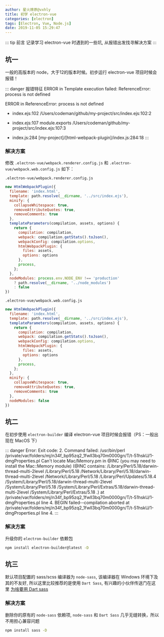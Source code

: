 ```yaml
---
author: 星火燎原@vxhly
title: 初学 electron-vue
categories: [electron]
tags: [Electron, Vue, Node.js] 
date: 2019-11-05 15:29:47
---
```


::: tip 前言
记录学习 electron-vue 时遇到的一些坑, 从报错出发找寻解决方案
:::
<!-- more -->

## 坑一

一般的高版本的 node，大于12的版本时候。初步运行 electron-vue 项目时候会报错！

::: danger 报错特征
ERROR in Template execution failed: ReferenceError: process is not defined

ERROR in   ReferenceError: process is not defined
  
  - index.ejs:102 
    /Users/codeman/github/my-project/src/index.ejs:102:2
  
  - index.ejs:107 module.exports
    /Users/codeman/github/my-project/src/index.ejs:107:3
  
  - index.js:284 
    [my-project]/[html-webpack-plugin]/index.js:284:18
:::

### 解决方案

修改 `.electron-vue/webpack.renderer.config.js` 和 `.electron-vue/webpack.web.config.js` 如下：

`.electron-vue/webpack.renderer.config.js`

``` javascript
new HtmlWebpackPlugin({
  filename: 'index.html',
  template: path.resolve(__dirname, '../src/index.ejs'),
  minify: {
    collapseWhitespace: true,
    removeAttributeQuotes: true,
    removeComments: true
  },
  templateParameters(compilation, assets, options) {
    return {
      compilation: compilation,
      webpack: compilation.getStats().toJson(),
      webpackConfig: compilation.options,
      htmlWebpackPlugin: {
        files: assets,
        options: options
      },
      process,
    };
  },
  nodeModules: process.env.NODE_ENV !== 'production'
    ? path.resolve(__dirname, '../node_modules')
    : false
})
```

`.electron-vue/webpack.web.config.js`

``` javascript
new HtmlWebpackPlugin({
  filename: 'index.html',
  template: path.resolve(__dirname, '../src/index.ejs'),
  templateParameters(compilation, assets, options) {
    return {
      compilation: compilation,
      webpack: compilation.getStats().toJson(),
      webpackConfig: compilation.options,
      htmlWebpackPlugin: {
        files: assets,
        options: options
      },
      process,
    };
  },
  minify: {
    collapseWhitespace: true,
    removeAttributeQuotes: true,
    removeComments: true
  },
  nodeModules: false
})
```

## 坑二

在初步使用 `electron-builder` 编译 electron-vue 项目时候会报错（PS：一般出现在 MacOS 下）

::: danger
Error: Exit code: 2. Command failed: /usr/bin/perl /private/var/folders/mj/n34f_bp95zq2_1fwll3bq70m0000gn/T/t-51hskU/1-dmgProperties.pl
Can't locate Mac/Memory.pm in @INC (you may need to install the Mac::Memory module) (@INC contains: /Library/Perl/5.18/darwin-thread-multi-2level /Library/Perl/5.18 /Network/Library/Perl/5.18/darwin-thread-multi-2level /Network/Library/Perl/5.18 /Library/Perl/Updates/5.18.4 /System/Library/Perl/5.18/darwin-thread-multi-2level /System/Library/Perl/5.18 /System/Library/Perl/Extras/5.18/darwin-thread-multi-2level /System/Library/Perl/Extras/5.18 .) at /private/var/folders/mj/n34f_bp95zq2_1fwll3bq70m0000gn/T/t-51hskU/1-dmgProperties.pl line 4.
BEGIN failed--compilation aborted at /private/var/folders/mj/n34f_bp95zq2_1fwll3bq70m0000gn/T/t-51hskU/1-dmgProperties.pl line 4.
:::

### 解决方案

升级你的 `electron-builder` 依赖包

``` bash
npm install electron-builder@latest -D
```

## 坑三

默认项目配置的 sass/scss 编译器为 `node-sass`, 该编译器在 Windows 环境下及其的不友好, 所以这里比较推荐的是使用 `Dart Sass`, 有兴趣的小伙伴传送门在这里 [为啥要用 Dart sass](https://vxhly.github.io/views/manual/usage-of-docker.html#%E6%8B%93%E5%B1%95-2)

### 解决方案

删除你的原有的 `node-sass` 依赖项, `node-sass` 和 `Dart Sass` 几乎无缝转换，所以不用担心兼容问题

``` bash
npm install sass -D
```
